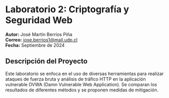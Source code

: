 # Laboratorio 2: Criptografía y Seguridad Web

**Autor:** José Martín Berríos Piña  
**Correo:** jose.berrios1@mail.udp.cl  
**Fecha:** Septiembre de 2024

## Descripción del Proyecto

Este laboratorio se enfoca en el uso de diversas herramientas para realizar ataques de fuerza bruta y análisis de tráfico HTTP en la aplicación vulnerable DVWA (Damn Vulnerable Web Application). Se comparan los resultados de diferentes métodos y se proponen medidas de mitigación.
